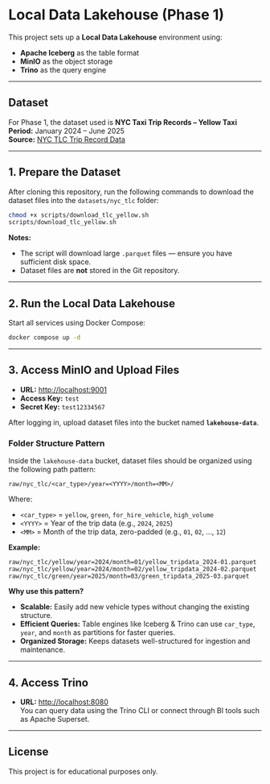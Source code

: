 # Local Data Lakehouse (Phase 1)

This project sets up a **Local Data Lakehouse** environment using:
- **Apache Iceberg** as the table format
- **MinIO** as the object storage
- **Trino** as the query engine

---

## Dataset
For Phase 1, the dataset used is **NYC Taxi Trip Records – Yellow Taxi**  
**Period:** January 2024 – June 2025  
**Source:** [NYC TLC Trip Record Data](https://www.nyc.gov/assets/tlc/pages/about/tlc_trip_record_data.html)

---

## 1. Prepare the Dataset
After cloning this repository, run the following commands to download the dataset files into the `datasets/nyc_tlc` folder:

```bash
chmod +x scripts/download_tlc_yellow.sh
scripts/download_tlc_yellow.sh
```

**Notes:**
- The script will download large `.parquet` files — ensure you have sufficient disk space.
- Dataset files are **not** stored in the Git repository.

---

## 2. Run the Local Data Lakehouse
Start all services using Docker Compose:

```bash
docker compose up -d
```

---

## 3. Access MinIO and Upload Files
- **URL:** [http://localhost:9001](http://localhost:9001)  
- **Access Key:** `test`  
- **Secret Key:** `test12334567`  

After logging in, upload dataset files into the bucket named **`lakehouse-data`**.

### Folder Structure Pattern
Inside the `lakehouse-data` bucket, dataset files should be organized using the following path pattern:

```
raw/nyc_tlc/<car_type>/year=<YYYY>/month=<MM>/
```

Where:
- `<car_type>` = `yellow`, `green`, `for_hire_vehicle`, `high_volume`
- `<YYYY>` = Year of the trip data (e.g., `2024`, `2025`)
- `<MM>` = Month of the trip data, zero-padded (e.g., `01`, `02`, ..., `12`)

**Example:**
```
raw/nyc_tlc/yellow/year=2024/month=01/yellow_tripdata_2024-01.parquet
raw/nyc_tlc/yellow/year=2024/month=02/yellow_tripdata_2024-02.parquet
raw/nyc_tlc/green/year=2025/month=03/green_tripdata_2025-03.parquet
```

**Why use this pattern?**
- **Scalable:** Easily add new vehicle types without changing the existing structure.
- **Efficient Queries:** Table engines like Iceberg & Trino can use `car_type`, `year`, and `month` as partitions for faster queries.
- **Organized Storage:** Keeps datasets well-structured for ingestion and maintenance.

---

## 4. Access Trino
- **URL:** [http://localhost:8080](http://localhost:8080)  
You can query data using the Trino CLI or connect through BI tools such as Apache Superset.

---

## License
This project is for educational purposes only.
